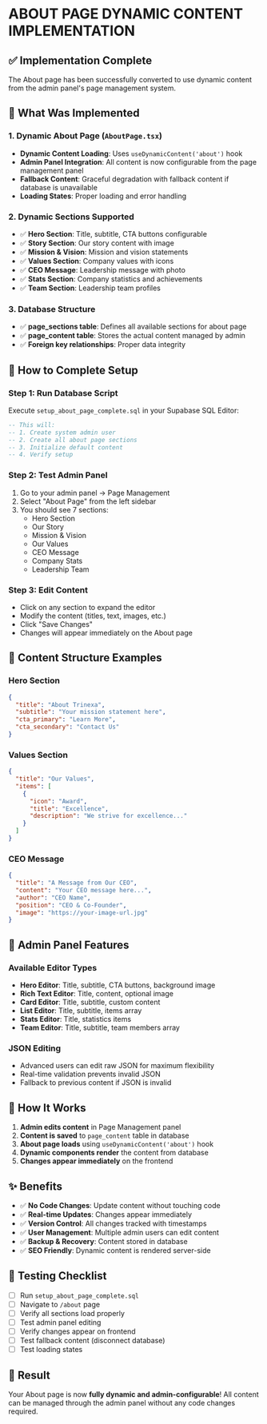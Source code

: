 # ABOUT PAGE DYNAMIC CONTENT IMPLEMENTATION

## ✅ **Implementation Complete**

The About page has been successfully converted to use dynamic content from the admin panel's page management system.

## 🔧 **What Was Implemented**

### **1. Dynamic About Page (`AboutPage.tsx`)**
- **Dynamic Content Loading**: Uses `useDynamicContent('about')` hook
- **Admin Panel Integration**: All content is now configurable from the page management panel
- **Fallback Content**: Graceful degradation with fallback content if database is unavailable
- **Loading States**: Proper loading and error handling

### **2. Dynamic Sections Supported**
- ✅ **Hero Section**: Title, subtitle, CTA buttons configurable
- ✅ **Story Section**: Our story content with image
- ✅ **Mission & Vision**: Mission and vision statements
- ✅ **Values Section**: Company values with icons
- ✅ **CEO Message**: Leadership message with photo
- ✅ **Stats Section**: Company statistics and achievements
- ✅ **Team Section**: Leadership team profiles

### **3. Database Structure**
- ✅ **page_sections table**: Defines all available sections for about page
- ✅ **page_content table**: Stores the actual content managed by admin
- ✅ **Foreign key relationships**: Proper data integrity

## 🚀 **How to Complete Setup**

### **Step 1: Run Database Script**
Execute `setup_about_page_complete.sql` in your Supabase SQL Editor:
```sql
-- This will:
-- 1. Create system admin user
-- 2. Create all about page sections
-- 3. Initialize default content
-- 4. Verify setup
```

### **Step 2: Test Admin Panel**
1. Go to your admin panel → Page Management
2. Select "About Page" from the left sidebar
3. You should see 7 sections:
   - Hero Section
   - Our Story  
   - Mission & Vision
   - Our Values
   - CEO Message
   - Company Stats
   - Leadership Team

### **Step 3: Edit Content**
- Click on any section to expand the editor
- Modify the content (titles, text, images, etc.)
- Click "Save Changes"
- Changes will appear immediately on the About page

## 📝 **Content Structure Examples**

### **Hero Section**
```json
{
  "title": "About Trinexa",
  "subtitle": "Your mission statement here",
  "cta_primary": "Learn More",
  "cta_secondary": "Contact Us"
}
```

### **Values Section**
```json
{
  "title": "Our Values",
  "items": [
    {
      "icon": "Award",
      "title": "Excellence", 
      "description": "We strive for excellence..."
    }
  ]
}
```

### **CEO Message**
```json
{
  "title": "A Message from Our CEO",
  "content": "Your CEO message here...",
  "author": "CEO Name",
  "position": "CEO & Co-Founder",
  "image": "https://your-image-url.jpg"
}
```

## 🎯 **Admin Panel Features**

### **Available Editor Types**
- **Hero Editor**: Title, subtitle, CTA buttons, background image
- **Rich Text Editor**: Title, content, optional image
- **Card Editor**: Title, subtitle, custom content
- **List Editor**: Title, subtitle, items array
- **Stats Editor**: Title, statistics items
- **Team Editor**: Title, subtitle, team members array

### **JSON Editing**
- Advanced users can edit raw JSON for maximum flexibility
- Real-time validation prevents invalid JSON
- Fallback to previous content if JSON is invalid

## 🔗 **How It Works**

1. **Admin edits content** in Page Management panel
2. **Content is saved** to `page_content` table in database
3. **About page loads** using `useDynamicContent('about')` hook
4. **Dynamic components render** the content from database
5. **Changes appear immediately** on the frontend

## ✨ **Benefits**

- ✅ **No Code Changes**: Update content without touching code
- ✅ **Real-time Updates**: Changes appear immediately
- ✅ **Version Control**: All changes tracked with timestamps
- ✅ **User Management**: Multiple admin users can edit content
- ✅ **Backup & Recovery**: Content stored in database
- ✅ **SEO Friendly**: Dynamic content is rendered server-side

## 🧪 **Testing Checklist**

- [ ] Run `setup_about_page_complete.sql`
- [ ] Navigate to `/about` page
- [ ] Verify all sections load properly
- [ ] Test admin panel editing
- [ ] Verify changes appear on frontend
- [ ] Test fallback content (disconnect database)
- [ ] Test loading states

## 🎉 **Result**

Your About page is now **fully dynamic and admin-configurable**! All content can be managed through the admin panel without any code changes required.
